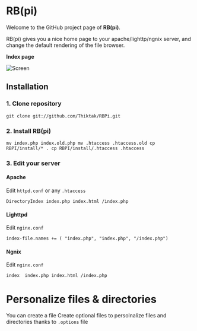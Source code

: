 RB(pi)
=====

Welcome to the GitHub project page of __RB(pi)__.

RB(pi) gives you a nice home page to your apache/lighttp/ngnix server, and change the default rendering of the file browser.

__Index page__

![Screen](https://raw.github.com/Thiktak/RBPi/master/doc/screen1.jpg)

Installation
------------

### 1. Clone repository

``git clone git://github.com/Thiktak/RBPi.git``

### 2. Install RB(pi)

``
mv index.php index.old.php
mv .htaccess .htaccess.old
cp RBPI/install/* .
cp RBPI/install/.htaccess .htaccess
``

### 3. Edit your server

#### Apache

Edit `httpd.conf` or any `.htaccess` 

``DirectoryIndex index.php index.html /index.php``

#### Lighttpd 

Edit `nginx.conf`

``index-file.names += ( "index.php", "index.php", "/index.php")``

#### Ngnix

Edit `nginx.conf`

``index  index.php index.html /index.php``

Personalize files & directories
===============================
You can create a file
Create optional files to persolnalize files and directories thanks to `.options` file